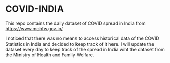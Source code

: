# COVID-INDIA
This repo contains the daily dataset of COVID spread in India from https://www.mohfw.gov.in/

I noticed that there was no means to access historical data of the COVID Statistics in India and decided to keep track of it here. I will update the dataset every day to keep track of the spread in India wiht the dataset from the Ministry of Health and Family Welfare.
